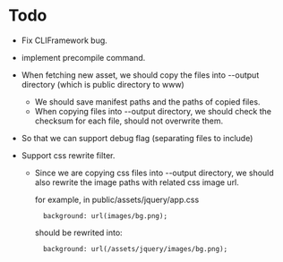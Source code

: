Todo
=====


- Fix CLIFramework bug.

- implement precompile command.

- When fetching new asset, we should copy the files into --output directory (which is public directory to www)
    - We should save manifest paths and the paths of copied files.
    - When copying files into --output directory, we should check the checksum for each file, should not overwrite them.
- So that we can support debug flag (separating files to include)

- Support css rewrite filter.
    - Since we are copying css files into --output directory, we should also rewrite the 
        image paths with related css image url.
        
        for example, in public/assets/jquery/app.css
            
            background: url(images/bg.png);

        should be rewrited into:

            background: url(/assets/jquery/images/bg.png);

